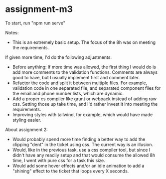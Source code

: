 # assignment-m3

To start, run "npm run serve"

Notes:

- This is an extremely basic setup. The focus of the 8h was on meeting the requirements.

If given more time, I'd do the following adjustments:

- Before anything: If more time was allowed, the first thing I would do is add more comments to the validation functions. Comments are always good to have, but I usually implement first and comment later.
- Refactor the code and split it between multiple files. For example, validation code in one separated file, and separated component files for the email and phone number lists, which are dynamic.
- Add a proper cs compiler like grunt or webpack instead of adding raw css. Setting those up take time, and I'd rather invest it into meeting the requirements.
- Improving styles with tailwind, for example, which would have made styling easier.

About assignment 2:

- Would probably spend more time finding a better way to add the clipping "dent" in the ticket using css. The current way is an illusion.
- Would, like in the previous task, use a css compiler tool, but since I didn't have any readily setup and that would consume the allowed 8h time, I went with pure css for a task this size.
- Would add some hover effects and/or an idle animation to add a "shining" effect to the ticket that loops every X seconds.